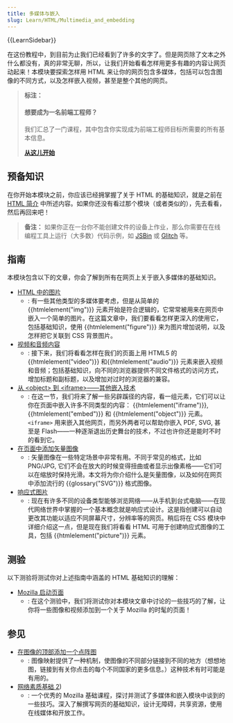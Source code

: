 ```yaml
---
title: 多媒体与嵌入
slug: Learn/HTML/Multimedia_and_embedding
---
```


{{LearnSidebar}}

在这份教程中，到目前为止我们已经看到了许多的文字了。但是网页除了文本之外什么都没有，真的非常无聊，所以，让我们开始看看怎样用更多有趣的内容让网页动起来！本模块要探索怎样用 HTML 来让你的网页包含多媒体，包括可以包含图像的不同方式，以及怎样嵌入视频，甚至是整个其他的网页。

> **标注：**
>
> #### 想要成为一名前端工程师？
>
> 我们汇总了一门课程，其中包含你实现成为前端工程师目标所需要的所有基本信息。
>
> [**从这儿开始**](/zh-CN/docs/Learn/Front-end_web_developer)

## 预备知识

在你开始本模块之前，你应该已经拥掌握了关于 HTML 的基础知识，就是之前在 [HTML 简介](/zh-CN/docs/learn/HTML/Introduction_to_HTML) 中所述内容。如果你还没有看过那个模块（或者类似的），先去看看，然后再回来吧！

> **备注：** 如果你正在一台你不能创建文件的设备上作业，那么你需要在在线编程工具上运行（大多数）代码示例，如 [JSBin](http://jsbin.com/) 或 [Glitch](https://glitch.com/) 等。

## 指南

本模块包含以下的文章，你会了解到所有在网页上关于嵌入多媒体的基础知识。

- [HTML 中的图片](/zh-CN/docs/Learn/HTML/Multimedia_and_embedding/Images_in_HTML)
  - : 有一些其他类型的多媒体要考虑，但是从简单的 {{htmlelement("img")}} 元素开始是符合逻辑的，它常常被用来在网页中嵌入一个简单的图片。在这篇文章中，我们要看看怎样更深入的使用它，包括基础知识，使用 {{htmlelement("figure")}} 来为图片增加说明，以及怎样把它关联到 CSS 背景图片。
- [视频和音频内容](/zh-CN/docs/Learn/HTML/Multimedia_and_embedding/Video_and_audio_content)
  - : 接下来，我们将看看怎样在我们的页面上用 HTML5 的 {{htmlelement("video")}} 和{{htmlelement("audio")}} 元素来嵌入视频和音频；包括基础知识，向不同的浏览器提供不同文件格式的访问方式，增加标题和副标题，以及增加对过时的浏览器的兼容。
- [从 \<object> 到 \<iframe>——其他嵌入技术](/zh-CN/docs/Learn/HTML/Multimedia_and_embedding/Other_embedding_technologies)
  - : 在这一节，我们将来了解一些另辟蹊径的内容，看一组元素，它们可以让你在页面中嵌入许多不同类型的内容： {{htmlelement("iframe")}}, {{htmlelement("embed")}} 和 {{htmlelement("object")}} 元素。 `<iframe>` 用来嵌入其他网页，而另外两者可以帮助你嵌入 PDF, SVG, 甚至是 Flash——一种逐渐退出历史舞台的技术，不过也许你还是能时不时的看到它。
- [在页面中添加矢量图像](/zh-CN/docs/Learn/HTML/Multimedia_and_embedding/Adding_vector_graphics_to_the_Web)
  - : 矢量图像在一些特定场景中非常有用。不同于常见的格式，比如 PNG/JPG, 它们不会在放大的时候变得扭曲或者显示出像素格——它们可以在缩放时保持光滑。本文将为你介绍什么是矢量图像，以及如何在网页中添加流行的 {{glossary("SVG")}} 格式图像。
- [响应式图片](/zh-CN/docs/Learn/HTML/Multimedia_and_embedding/Responsive_images)
  - : 现在有许多不同的设备类型能够浏览网络——从手机到台式电脑——在现代网络世界中掌握的一个基本概念就是响应式设计。这是指创建可以自动更改其功能以适应不同屏幕尺寸，分辨率等的网页。稍后将在 CSS 模块中详细介绍这一点，但是现在我们将看看 HTML 可用于创建响应式图像的工具，包括 {{htmlelement("picture")}} 元素。

## 测验

以下测验将测试你对上述指南中涵盖的 HTML 基础知识的理解：

- [Mozilla 启动页面](/zh-CN/docs/Learn/HTML/Multimedia_and_embedding/Mozilla_splash_page)
  - : 在这个测验中，我们将测试你对本模块文章中讨论的一些技巧的了解，让你将一些图像和视频添加到一个关于 Mozilla 的时髦的页面！

## 参见

- [在图像的顶部添加一个点阵图](/zh-CN/docs/Learn/HTML/Howto/Add_a_hit_map_on_top_of_an_image)
  - : 图像映射提供了一种机制，使图像的不同部分链接到不同的地方（想想地图，链接到有关你点击的每个不同国家的更多信息。）这种技术有时可能是有用的。
- [网络素质基础 2](https://mozilla.github.io/curriculum-final/web-lit-basics-two/session01-why-do-we-use-the-web.html#overview))
  - : 一个优秀的 Mozilla 基础课程，探讨并测试了多媒体和嵌入模块中谈到的一些技巧。深入了解撰写网页的基础知识，设计无障碍，共享资源，使用在线媒体和开放工作。
